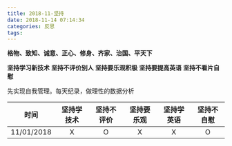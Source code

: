 ```yaml
---
title: 2018-11-坚持 
date: 2018-11-14 07:14:34
categories: 反思
tags:
---
```

**格物、致知、诚意、正心、修身、齐家、治国、平天下**

**坚持学习新技术**
**坚持不评价别人**
**坚持要乐观积极**
**坚持要提高英语**
**坚持不看片自慰**

先实现自我管理。每天纪录，做理性的数据分析

|   时间   |坚持学技术 | 坚持不评价| 坚持要乐观 | 坚持学英语 | 坚持不自慰
|:--------:|:---------:|:---------:|:----------:|:----------:| :--------:|
|11/01/2018|    X      |     O     |     X      |     X      |     O
